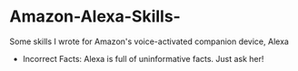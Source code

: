 # Amazon-Alexa-Skills-
Some skills I wrote for Amazon's voice-activated companion device, Alexa

- Incorrect Facts: Alexa is full of uninformative facts. Just ask her!
